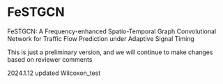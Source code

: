 # FeSTGCN
FeSTGCN: A Frequency-enhanced Spatio-Temporal Graph Convolutional Network for Traffic Flow Prediction under Adaptive Signal Timing

This is just a preliminary version, and we will continue to make changes based on reviewer comments

2024.1.12 updated Wilcoxon_test
